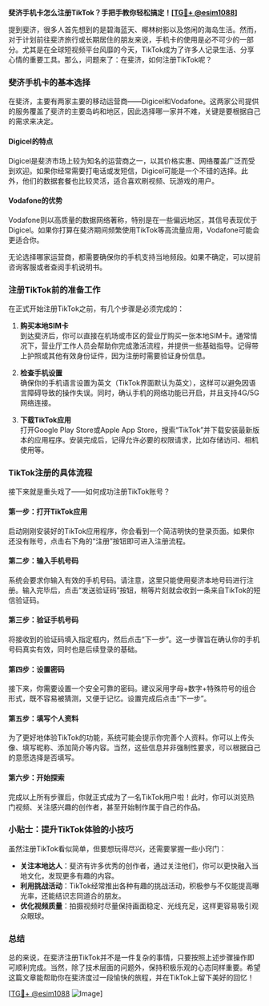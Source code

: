 **斐济手机卡怎么注册TikTok？手把手教你轻松搞定！[[TG💪+ @esim1088](https://t.me/s/esim1088)]**

提到斐济，很多人首先想到的是碧海蓝天、椰林树影以及悠闲的海岛生活。然而，对于计划前往斐济旅行或长期居住的朋友来说，手机卡的使用是必不可少的一部分。尤其是在全球短视频平台风靡的今天，TikTok成为了许多人记录生活、分享心情的重要工具。那么，问题来了：在斐济，如何注册TikTok呢？

### 斐济手机卡的基本选择

在斐济，主要有两家主要的移动运营商——Digicel和Vodafone。这两家公司提供的服务覆盖了斐济的主要岛屿和地区，因此选择哪一家并不难，关键是要根据自己的需求来决定。

#### Digicel的特点
Digicel是斐济市场上较为知名的运营商之一，以其价格实惠、网络覆盖广泛而受到欢迎。如果你经常需要打电话或发短信，Digicel可能是一个不错的选择。此外，他们的数据套餐也比较灵活，适合喜欢刷视频、玩游戏的用户。

#### Vodafone的优势
Vodafone则以高质量的数据网络著称，特别是在一些偏远地区，其信号表现优于Digicel。如果你打算在斐济期间频繁使用TikTok等高流量应用，Vodafone可能会更适合你。

无论选择哪家运营商，都需要确保你的手机支持当地频段。如果不确定，可以提前咨询客服或者查阅手机说明书。

### 注册TikTok前的准备工作

在正式开始注册TikTok之前，有几个步骤是必须完成的：

1. **购买本地SIM卡**  
   到达斐济后，你可以直接在机场或市区的营业厅购买一张本地SIM卡。通常情况下，营业厅工作人员会帮助你完成激活流程，并提供一些基础指导。记得带上护照或其他有效身份证件，因为注册时需要验证身份信息。

2. **检查手机设置**  
   确保你的手机语言设置为英文（TikTok界面默认为英文），这样可以避免因语言障碍导致的操作失误。同时，确认手机的网络功能已开启，并且支持4G/5G网络连接。

3. **下载TikTok应用**  
   打开Google Play Store或Apple App Store，搜索“TikTok”并下载安装最新版本的应用程序。安装完成后，记得允许必要的权限请求，比如存储访问、相机使用等。

### TikTok注册的具体流程

接下来就是重头戏了——如何成功注册TikTok账号？

#### 第一步：打开TikTok应用
启动刚刚安装好的TikTok应用程序，你会看到一个简洁明快的登录页面。如果你还没有账号，点击右下角的“注册”按钮即可进入注册流程。

#### 第二步：输入手机号码
系统会要求你输入有效的手机号码。请注意，这里只能使用斐济本地号码进行注册。输入完毕后，点击“发送验证码”按钮，稍等片刻就会收到一条来自TikTok的短信验证码。

#### 第三步：验证手机号码
将接收到的验证码填入指定框内，然后点击“下一步”。这一步骤旨在确认你的手机号码真实有效，同时也是后续登录的基础。

#### 第四步：设置密码
接下来，你需要设置一个安全可靠的密码。建议采用字母+数字+特殊符号的组合形式，既不容易被猜测，又便于记忆。设置完成后点击“下一步”。

#### 第五步：填写个人资料
为了更好地体验TikTok的功能，系统可能会提示你完善个人资料。你可以上传头像、填写昵称、添加简介等内容。当然，这些信息并非强制性要求，可以根据自己的意愿选择是否填写。

#### 第六步：开始探索
完成以上所有步骤后，你就正式成为了一名TikTok用户啦！此时，你可以浏览热门视频、关注感兴趣的创作者，甚至开始制作属于自己的作品。

### 小贴士：提升TikTok体验的小技巧

虽然注册TikTok看似简单，但要想玩得尽兴，还需要掌握一些小窍门：

- **关注本地达人**：斐济有许多优秀的创作者，通过关注他们，你可以更快融入当地文化，发现更多有趣的内容。
- **利用挑战活动**：TikTok经常推出各种有趣的挑战活动，积极参与不仅能提高曝光率，还能结识志同道合的朋友。
- **优化视频质量**：拍摄视频时尽量保持画面稳定、光线充足，这样更容易吸引观众眼球。

### 总结

总的来说，在斐济注册TikTok并不是一件复杂的事情，只要按照上述步骤操作即可顺利完成。当然，除了技术层面的问题外，保持积极乐观的心态同样重要。希望这篇文章能帮助你在斐济度过一段愉快的旅程，并在TikTok上留下美好的回忆！

[[TG💪+ @esim1088](https://t.me/s/esim1088) ![Image](https://i.postimg.cc/4NQfJmqS/Snipaste-2025-05-13-00-14-12.png)]
